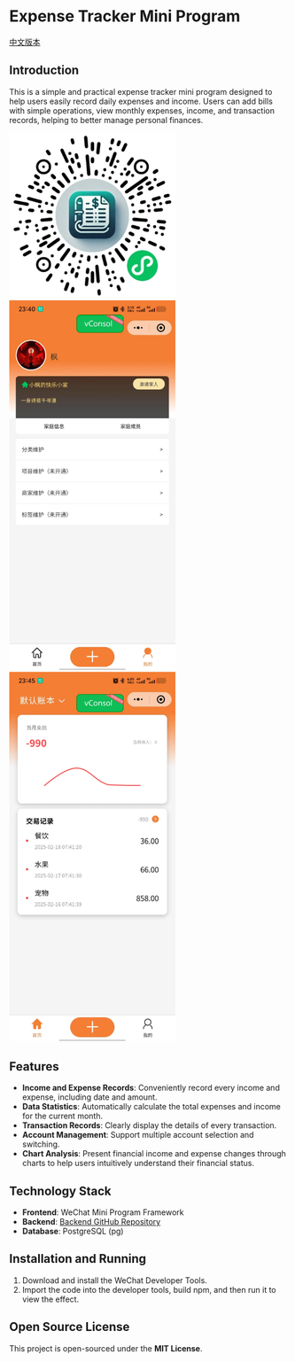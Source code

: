 # Expense Tracker Mini Program
[中文版本](README.md)

## Introduction
This is a simple and practical expense tracker mini program designed to help users easily record daily expenses and income. Users can add bills with simple operations, view monthly expenses, income, and transaction records, helping to better manage personal finances.

<img src="./miniprogram/images/qrcode.png" width="300" />
<div>
   <img src="./miniprogram/images/example1.jpg" width="300" />
   <img src="./miniprogram/images/example2.jpg" width="300" />
</div>

## Features
- **Income and Expense Records**: Conveniently record every income and expense, including date and amount.
- **Data Statistics**: Automatically calculate the total expenses and income for the current month.
- **Transaction Records**: Clearly display the details of every transaction.
- **Account Management**: Support multiple account selection and switching.
- **Chart Analysis**: Present financial income and expense changes through charts to help users intuitively understand their financial status.

## Technology Stack
- **Frontend**: WeChat Mini Program Framework
- **Backend**: [Backend GitHub Repository](https://github.com/lfgyx/cbook_nodejs.git)
- **Database**: PostgreSQL (pg)

## Installation and Running
1. Download and install the WeChat Developer Tools.
2. Import the code into the developer tools, build npm, and then run it to view the effect.

## Open Source License
This project is open-sourced under the **MIT License**.
